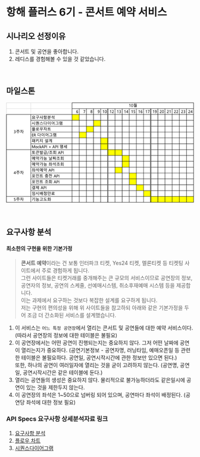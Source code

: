 # 항해 플러스 6기 - 콘서트 예약 서비스

## 시나리오 선정이유
1. 콘서트 및 공연을 좋아합니다.
2. 레디스를 경험해볼 수 있을 것 같았습니다.

<br/>

## 마일스톤
![milestone_img.png](docs/milestone_img.png)

<br/>

## 요구사항 분석
#### 최소한의 구현을 위한 기본가정
> **콘서트 예약**이라는 건 보통 인터파크 티켓, Yes24 티켓, 멜론티켓 등 티켓팅 사이트에서 주로 경험하게 됩니다.  
> 그런 사이트들은 티켓거래를 중개해주는 큰 규모의 서비스이므로 공연장의 정보, 공연자의 정보, 공연의 스케줄, 선예매시스템, 취소후재예매 시스템 등을 제공합니다.   
> 이는 과제에서 요구하는 것보다 복잡한 설계를 요구하게 됩니다.   
> 저는 구현의 편의성을 위해 위 사이트들을 참고하되 아래와 같은 기본가정을 두어 조금 더 간소화된 서비스를 설계했습니다.

1. 이 서비스는 `어느 특정 공연장`에서 열리는 콘서트 및 공연들에 대한 예약 서비스이다. (따라서 공연장의 정보에 대한 테이블은 불필요)
2. 이 공연장에서는 어떤 공연이 진행되는지는 중요하지 않다. 그저 어떤 날짜에 공연이 열리는지가 중요하다. (공연기본정보 - 공연자명, 러닝타임, 예매오픈일 등 관련한 테이블은 불필요하다. 공연일, 공연시작시간에 관한 정보만 있으면 된다.)  
또한, 하나의 공연이 여러일자에 열리는 것을 굳이 고려하지 않는다. (공연명, 공연일, 공연시작시간은 같은 테이블에 둔다.)
3. 열리는 공연들의 생성은 중요하지 않다. 물리적으로 불가능하더라도 같은일시에 공연이 있는 것을 제한두지 않는다. 
4. 이 공연장의 좌석은 1~50으로 넘버링 되어 있으며, 공연마다 좌석이 배정된다. (공연당 좌석에 대한 정보 필요)


### API Specs 요구사항 상세분석자료 링크
1. [요구사항 분석](docs/requirements.md)
2. [플로우 차트](docs/flowcharts.md)
3. [시퀀스다이어그램](docs/sequence.md)

<br/>
